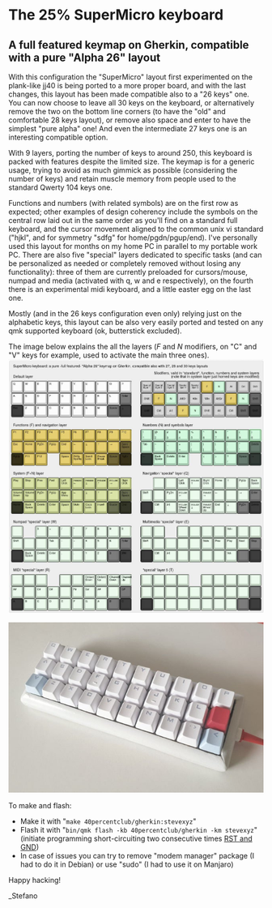 # The 25% SuperMicro keyboard
## A full featured keymap on Gherkin, compatible with a pure "Alpha 26" layout

With this configuration the "SuperMicro" layout first experimented on the plank-like jj40 is being ported to a more proper board, and with the last changes, this layout has been made compatible also to a "26 keys" one. You can now choose to leave all 30 keys on the keyboard, or alternatively remove the two on the bottom line corners (to have the "old" and comfortable 28 keys layout), or remove also space and enter to have the simplest "pure alpha" one! And even the intermediate 27 keys one is an interesting compatible option.

With 9 layers, porting the number of keys to around 250, this keyboard is packed with features despite the limited size. The keymap is for a generic usage, trying to avoid as much gimmick as possible (considering the number of keys) and retain muscle memory from people used to the standard Qwerty 104 keys one.

Functions and numbers (with related symbols) are on the first row as expected; other examples of design coherency include the symbols on the central row laid out in the same order as you'll find on a standard full keyboard, and the cursor movement aligned to the common unix vi standard ("hjkl", and for symmetry "sdfg" for home/pgdn/pgup/end). I've personally used this layout for months on my home PC in parallel to my portable work PC. There are also five "special" layers dedicated to specific tasks (and can be personalized as needed or completely removed without losing any functionality): three of them are currently preloaded for cursors/mouse, numpad and media (activated with q, w and e respectively), on the fourth there is an experimental midi keyboard, and a little easter egg on the last one.

Mostly (and in the 26 keys configuration even only) relying just on the alphabetic keys, this layout can be also very easily ported and tested on any qmk supported keyboard (ok, butterstick excluded).

The image below explains the all the layers (*F* and *N* modifiers, on "C" and "V" keys for example, used to activate the main three ones).
![layers](https://raw.githubusercontent.com/stevexyz/qmk_firmware/master/keyboards/40percentclub/gherkin/keymaps/stevexyz/newlayout26272830.jpg)

![prototype](https://github.com/stevexyz/qmk_firmware/blob/master/keyboards/40percentclub/gherkin/keymaps/stevexyz/gherkin28.jpeg)

To make and flash:
- Make it with "```make 40percentclub/gherkin:stevexyz```"
- Flash it with "```bin/qmk flash -kb 40percentclub/gherkin -km stevexyz```" (initiate programming short-circuiting two consecutive times [RST and GND](https://cdn.sparkfun.com/assets/6/d/3/4/a/523c8e23757b7fbe5f8b4584.png))
- In case of issues you can try to remove "modem manager" package (I had to do it in Debian) or use "sudo" (I had to use it on Manjaro)

Happy hacking!

_Stefano
